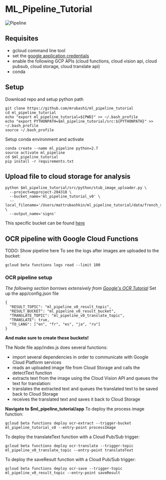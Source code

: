 # ML_Pipeline_Tutorial
![Pipeline](https://github.com/mrubash1/ml_pipeline_tutorial/content/ml_pipeline.png)

## Requisites
- gcloud command line tool
- set the [google application credentials](https://cloud.google.com/docs/authentication/getting-started)
- enable the following GCP APIs (cloud functions, cloud vision api, cloud pubsub, cloud storage, cloud translate api)
- conda

## Setup 
Download repo and setup python path
```
git clone https://github.com/mrubash1/ml_pipeline_tutorial
cd ml_pipeline_tutorial
echo "export ml_pipeline_tutorial=${PWD}" >> ~/.bash_profile
echo "export PYTHONPATH=$ml_pipeline_tutorial/src:${PYTHONPATH}" >> ~/.bash_profile
source ~/.bash_profile
```
Setup conda environment and activate
```
conda create --name ml_pipeline python=2.7
source activate ml_pipeline
cd $ml_pipeline_tutorial
pip install -r requirements.txt
```

## Upload file to cloud storage for analysis
```
python $ml_pipeline_tutorial/src/python/stub_image_uploader.py \
  --project=myproject-204318 \
  --bucket_name='ml_pipeline_tutorial_v0' \
  --local_filename='/Users/mattrubashkin/ml_pipeline_tutorial/data/french_sign.jpg' \
  --output_name='signs'
```
This specific bucket can be found [here](https://console.cloud.google.com/storage/browser/ml_pipeline_tutorial_v0?project=myproject-204318)

## OCR pipeline with Google Cloud Functions 
TODO: Show pipeline here
To see the logs after images are uploaded to the bucket:
```
gcloud beta functions logs read --limit 100
```

### OCR pipeline setup
_The following section borrows extensively from [Google's OCR Tutorial](https://cloud.google.com/functions/docs/tutorials/ocr)_
Set up the app/config.json file
```
{
  "RESULT_TOPIC": "ml_pipeline_v0_result_topic",
  "RESULT_BUCKET": "ml_pipeline_v0_result_bucket",
  "TRANSLATE_TOPIC": "ml_pipeline_v0_translate_topic",
  "TRANSLATE": true,
  "TO_LANG": ["en", "fr", "es", "ja", "ru"]
}
```
**And make sure to create these buckets!**

The Node file app/index.js does several functions:
- import several dependencies in order to communicate with Google Cloud Platform services
- reads an uploaded image file from Cloud Storage and calls the detectText function
- extracts text from the image using the Cloud Vision API and queues the text for translation:
- translates the extracted text and queues the translated text to be saved back to Cloud Storage
- receives the translated text and saves it back to Cloud Storage

**Navigate to $ml_pipeline_tutorial/app**
To deploy the process image function:
```
gcloud beta functions deploy ocr-extract --trigger-bucket ml_pipeline_tutorial_v0 --entry-point processImage
```
To deploy the translateText function with a Cloud Pub/Sub trigger:
```
gcloud beta functions deploy ocr-translate --trigger-topic ml_pipeline_v0_translate_topic --entry-point translateText
```
To deploy the saveResult function with a Cloud Pub/Sub trigger:
```
gcloud beta functions deploy ocr-save --trigger-topic ml_pipeline_v0_result_topic --entry-point saveResult

```
